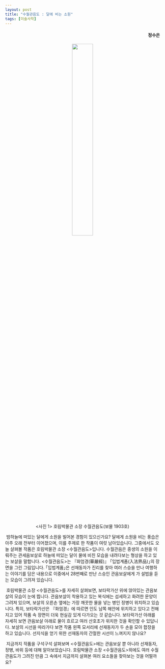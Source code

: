 ```yaml
---
layout: post
title: "수월관음도 : 달에 비는 소원"
tags: [미술사학]
---
```


<h4><div style="text-align:right"><b>정수은</b></div></h4>

<center><figure><img src="https://github.com/mimirep/mimirep.github.io/blob/master/images/202202/202202Jung.jpeg?raw=true" width="40%" height="40%"><figcaption><사진 1> 호림박물관 소장 수월관음도(보물 1903호)</figcaption></figure></center>

&nbsp;밤하늘에 떠있는 달에게 소원을 빌어본 경험이 있으신가요? 달에게 소원을 비는 풍습은 아주 오래 전부터 이어졌으며, 이를 주제로 한 작품이 여럿 남아있습니다. 그중에서도 오늘 살펴볼 작품은 호림박물관 소장 <수월관음도>입니다. 수월관음은 중생의 소원을 이뤄주는 관세음보살로 하늘에 떠있는 달이 물에 비친 모습을 내려다보는 형상을 하고 있는 보살을 말합니다. <수월관음도>는 『화엄경(華嚴經)』 ｢입법계품(入法界品)｣의 장면을 그린 그림입니다. ｢입법계품｣은 선재동자가 진리를 찾아 여러 스승을 만나 여행하는 이야기를 담은 내용으로 이중에서 28번째로 만난 스승인 관음보살에게 가 설법을 듣는 모습이 그려져 있습니다.

&nbsp;호림박물관 소장 <수월관음도>를 자세히 살펴보면, 보타락가산 위에 앉아있는 관음보살의 모습이 눈에 띕니다. 관음보살이 착용하고 있는 복식에는 섬세하고 화려한 문양이 그려져 있으며, 보살의 오른손 옆에는 가장 깨끗한 물을 넣는 병인 정병이 위치하고 있습니다. 특히, 보타락가산은 『화엄경』에 따르면 인도 남쪽 해안에 위치하고 있다고 전해지고 있어 작품 속 장면이 더욱 현실감 있게 다가오는 것 같습니다. 보타락가산 아래를 자세히 보면 관음보살 아래로 물이 흐르고 여러 산호초가 위치한 것을 확인할 수 있답니다. 보살의 시선을 따라가다 보면 작품 왼쪽 모서리에 선재동자가 두 손을 모아 합장을 하고 있습니다. 선지식을 얻기 위한 선재동자의 간절한 시선이 느껴지지 않나요?

&nbsp;지금까지 작품을 구석구석 살펴보며 <수월관음도>에는 관음보살 뿐 아니라 선재동자, 정병, 바위 등에 대해 알아보았습니다. 호림박물관 소장 <수월관음도>외에도 여러 수월관음도가 그려진 만큼 그 속에서 지금까지 살펴본 여러 요소들을 찾아보는 것을 어떨까요?
